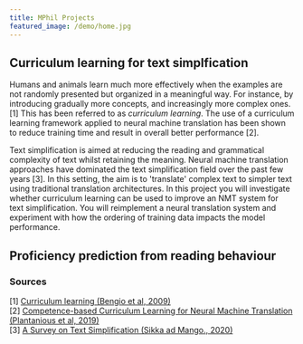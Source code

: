 ```yaml
---
title: MPhil Projects
featured_image: /demo/home.jpg
---
```


<h2>Curriculum learning for text simplfication</h2>

Humans and animals learn much more effectively when the examples are not randomly presented but organized in a meaningful way. For instance, by introducing gradually more concepts, and increasingly more complex ones. [1] This has been referred to as <i>curriculum learning</i>. The use of a curriculum learning framework applied to neural machine translation has been shown to reduce training time and result in overall better performance [2]. 

Text simplification is aimed at reducing the reading and grammatical complexity of text whilst retaining the meaning. Neural machine translation approaches have dominated the text simplification field over the past few years [3]. In this setting, the aim is to 'translate' complex text to simpler text using traditional translation architectures. In this project you will investigate whether curriculum learning can be used to improve an NMT system for text simplification. You will reimplement a neural translation system and experiment with how the ordering of training data impacts the model performance. 


## Proficiency prediction from reading behaviour 



### Sources
[1] <a href ="https://dl.acm.org/doi/pdf/10.1145/1553374.1553380?casa_token=YNHzxTxY7_AAAAAA:J-BmBwUXzD9VVpteUvFRRdWsa-BYVRoZ_8lhn8Wvnj2Om07XLWkhPh3DLNUpGHLrXL5979wV88vD">Curriculum learning (Bengio et al, 2009)</a> <br>
[2] <a href = "https://arxiv.org/pdf/1903.09848.pdf">Competence-based Curriculum Learning for Neural Machine Translation (Plantanious et al, 2019)</a> <br>
[3] <a href="https://arxiv.org/pdf/2008.08612.pdf">A Survey on Text Simplification (Sikka ad Mango., 2020)</a>